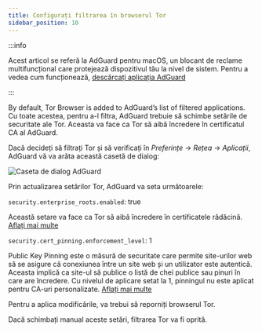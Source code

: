 ```yaml
---
title: Configurați filtrarea în browserul Tor
sidebar_position: 10
---
```


:::info

Acest articol se referă la AdGuard pentru macOS, un blocant de reclame multifuncțional care protejează dispozitivul tău la nivel de sistem. Pentru a vedea cum funcționează, [descărcați aplicația AdGuard](https://agrd.io/download-kb-adblock)

:::

By default, Tor Browser is added to AdGuard’s list of filtered applications. Cu toate acestea, pentru a-l filtra, AdGuard trebuie să schimbe setările de securitate ale Tor. Aceasta va face ca Tor să aibă încredere în certificatul CA al AdGuard.

Dacă decideți să filtrați Tor și să verificați în *Preferințe* → *Rețea* → *Aplicații*, AdGuard vă va arăta această casetă de dialog:

![Caseta de dialog AdGuard](https://cdn.adtidy.org/content/kb/ad_blocker/mac/tor-setup.png)

Prin actualizarea setărilor Tor, AdGuard va seta următoarele:

`security.enterprise_roots.enabled`: true

Această setare va face ca Tor să aibă încredere în certificatele rădăcină. [Aflați mai multe](https://support.mozilla.org/en-US/kb/setting-certificate-authorities-firefox)

`security.cert_pinning.enforcement_level`: 1

Public Key Pinning este o măsură de securitate care permite site-urilor web să se asigure că conexiunea între un site web și un utilizator este autentică. Aceasta implică ca site-ul să publice o listă de chei publice sau pinuri în care are încredere. Cu nivelul de aplicare setat la 1, pinningul nu este aplicat pentru CA-uri personalizate. [Aflați mai multe](https://wiki.mozilla.org/SecurityEngineering/Public_Key_Pinning)

Pentru a aplica modificările, va trebui să reporniți browserul Tor.

Dacă schimbați manual aceste setări, filtrarea Tor va fi oprită.
